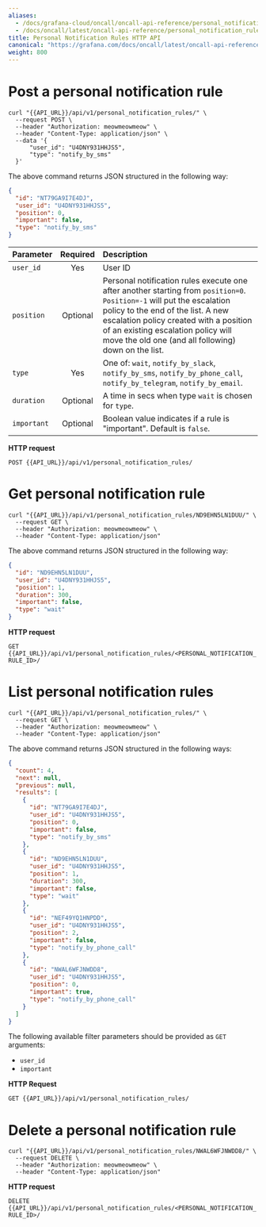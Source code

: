 ```yaml
---
aliases:
  - /docs/grafana-cloud/oncall/oncall-api-reference/personal_notification_rules/
  - /docs/oncall/latest/oncall-api-reference/personal_notification_rules/
title: Personal Notification Rules HTTP API
canonical: "https://grafana.com/docs/oncall/latest/oncall-api-reference/personal_notification_rules/"
weight: 800
---
```


# Post a personal notification rule

```shell
curl "{{API_URL}}/api/v1/personal_notification_rules/" \
  --request POST \
  --header "Authorization: meowmeowmeow" \
  --header "Content-Type: application/json" \
  --data '{
      "user_id": "U4DNY931HHJS5",
      "type": "notify_by_sms"
  }'
```

The above command returns JSON structured in the following way:

```json
{
  "id": "NT79GA9I7E4DJ",
  "user_id": "U4DNY931HHJS5",
  "position": 0,
  "important": false,
  "type": "notify_by_sms"
}
```

| Parameter   | Required | Description                                                                                                                                                                                                                                                                                         |
| ----------- | :------: | :-------------------------------------------------------------------------------------------------------------------------------------------------------------------------------------------------------------------------------------------------------------------------------------------------- |
| `user_id`   |   Yes    | User ID                                                                                                                                                                                                                                                                                             |
| `position`  | Optional | Personal notification rules execute one after another starting from `position=0`. `Position=-1` will put the escalation policy to the end of the list. A new escalation policy created with a position of an existing escalation policy will move the old one (and all following) down on the list. |
| `type`      |   Yes    | One of: `wait`, `notify_by_slack`, `notify_by_sms`, `notify_by_phone_call`, `notify_by_telegram`, `notify_by_email`.                                                                                                                                                                                |
| `duration`  | Optional | A time in secs when type `wait` is chosen for `type`.                                                                                                                                                                                                                                               |
| `important` | Optional | Boolean value indicates if a rule is "important". Default is `false`.                                                                                                                                                                                                                               |

**HTTP request**

`POST {{API_URL}}/api/v1/personal_notification_rules/`

# Get personal notification rule

```shell
curl "{{API_URL}}/api/v1/personal_notification_rules/ND9EHN5LN1DUU/" \
  --request GET \
  --header "Authorization: meowmeowmeow" \
  --header "Content-Type: application/json"
```

The above command returns JSON structured in the following way:

```json
{
  "id": "ND9EHN5LN1DUU",
  "user_id": "U4DNY931HHJS5",
  "position": 1,
  "duration": 300,
  "important": false,
  "type": "wait"
}
```

**HTTP request**

`GET {{API_URL}}/api/v1/personal_notification_rules/<PERSONAL_NOTIFICATION_RULE_ID>/`

# List personal notification rules

```shell
curl "{{API_URL}}/api/v1/personal_notification_rules/" \
  --request GET \
  --header "Authorization: meowmeowmeow" \
  --header "Content-Type: application/json"
```

The above command returns JSON structured in the following ways:

```json
{
  "count": 4,
  "next": null,
  "previous": null,
  "results": [
    {
      "id": "NT79GA9I7E4DJ",
      "user_id": "U4DNY931HHJS5",
      "position": 0,
      "important": false,
      "type": "notify_by_sms"
    },
    {
      "id": "ND9EHN5LN1DUU",
      "user_id": "U4DNY931HHJS5",
      "position": 1,
      "duration": 300,
      "important": false,
      "type": "wait"
    },
    {
      "id": "NEF49YQ1HNPDD",
      "user_id": "U4DNY931HHJS5",
      "position": 2,
      "important": false,
      "type": "notify_by_phone_call"
    },
    {
      "id": "NWAL6WFJNWDD8",
      "user_id": "U4DNY931HHJS5",
      "position": 0,
      "important": true,
      "type": "notify_by_phone_call"
    }
  ]
}
```

The following available filter parameters should be provided as `GET` arguments:

- `user_id`
- `important`

**HTTP Request**

`GET {{API_URL}}/api/v1/personal_notification_rules/`

# Delete a personal notification rule

```shell
curl "{{API_URL}}/api/v1/personal_notification_rules/NWAL6WFJNWDD8/" \
  --request DELETE \
  --header "Authorization: meowmeowmeow" \
  --header "Content-Type: application/json"
```

**HTTP request**

`DELETE {{API_URL}}/api/v1/personal_notification_rules/<PERSONAL_NOTIFICATION_RULE_ID>/`
